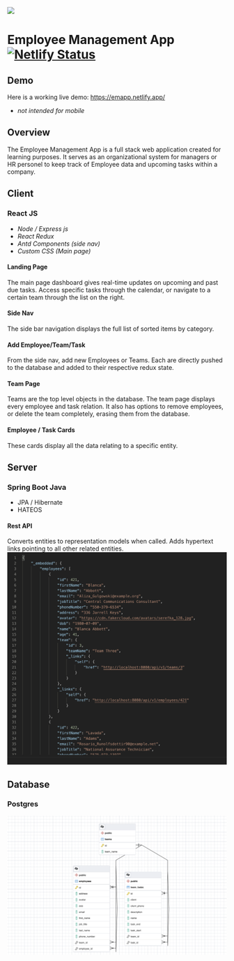 ![](emapp.gif)
# Employee Management App [![Netlify Status](https://api.netlify.com/api/v1/badges/347e2170-956c-44ef-bbcf-e8089529b03b/deploy-status)](https://app.netlify.com/sites/emapp/deploys)
## Demo
Here is a working live demo: https://emapp.netlify.app/ 
* <i>not intended for mobile</i> 
## Overview
The Employee Management App is a full stack web application created for learning purposes. It serves as an organizational system for managers or HR personel to keep track of Employee data and upcoming tasks within a company.

## Client
### React JS
  * <i>Node / Express js</i>
  * <i>React Redux</i>
  * <i>Antd Components (side nav)</i>
  * <i>Custom CSS (Main page)</i>
#### Landing Page
The main page dashboard gives real-time updates on upcoming and past due tasks. Access specific tasks through the calendar, or navigate to a certain team through the list on the right.

#### Side Nav
The side bar navigation displays the full list of sorted items by category.

#### Add Employee/Team/Task
From the side nav, add new Employees or Teams. Each are directly pushed to the database and added to their respective redux state.

#### Team Page
Teams are the top level objects in the database. The team page displays every employee and task relation. It also has options to remove employees, or delete the team completely, erasing them from the database.

#### Employee / Task Cards
These cards display all the data relating to a specific entity.

## Server
### Spring Boot Java
  * JPA / Hibernate
  * HATEOS
#### Rest API
Converts entities to representation models when called. Adds hypertext links pointing to all other related entities.
<img src=./emappjson.png />

## Database
### Postgres
<img src=./emappdb.png />
